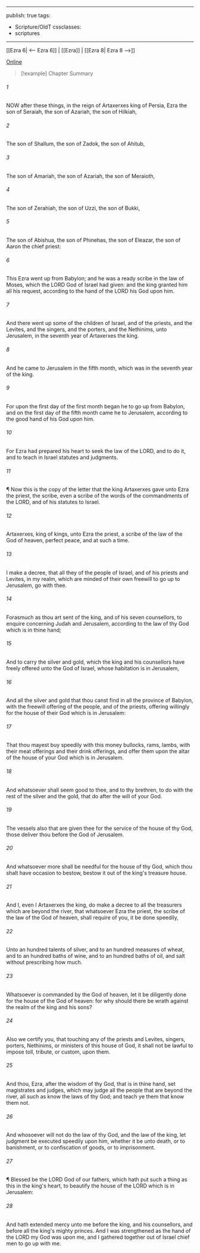 

---
publish: true
tags:
  - Scripture/OldT
cssclasses:
  - scriptures
---
[[Ezra 6| <-- Ezra 6]] | [[Ezra]] | [[Ezra 8| Ezra 8 -->]]

[Online](https://churchofjesuschrist.org/study/scriptures/ot/ezra/7?lang=eng)

>[!example] Chapter Summary
>
###### 1
NOW after these things, in the reign of Artaxerxes king of Persia, Ezra the son of Seraiah, the son of Azariah, the son of Hilkiah,
###### 2
The son of Shallum, the son of Zadok, the son of Ahitub,
###### 3
The son of Amariah, the son of Azariah, the son of Meraioth,
###### 4
The son of Zerahiah, the son of Uzzi, the son of Bukki,
###### 5
The son of Abishua, the son of Phinehas, the son of Eleazar, the son of Aaron the chief priest:
###### 6
This Ezra went up from Babylon; and he was a ready scribe in the law of Moses, which the LORD God of Israel had given: and the king granted him all his request, according to the hand of the LORD his God upon him.
###### 7
And there went up some of the children of Israel, and of the priests, and the Levites, and the singers, and the porters, and the Nethinims, unto Jerusalem, in the seventh year of Artaxerxes the king.
###### 8
And he came to Jerusalem in the fifth month, which was in the seventh year of the king.
###### 9
For upon the first day of the first month began he to go up from Babylon, and on the first day of the fifth month came he to Jerusalem, according to the good hand of his God upon him.
###### 10
For Ezra had prepared his heart to seek the law of the LORD, and to do it, and to teach in Israel statutes and judgments.
###### 11
¶ Now this is the copy of the letter that the king Artaxerxes gave unto Ezra the priest, the scribe, even a scribe of the words of the commandments of the LORD, and of his statutes to Israel.
###### 12
Artaxerxes, king of kings, unto Ezra the priest, a scribe of the law of the God of heaven, perfect peace, and at such a time.
###### 13
I make a decree, that all they of the people of Israel, and of his priests and Levites, in my realm, which are minded of their own freewill to go up to Jerusalem, go with thee.
###### 14
Forasmuch as thou art sent of the king, and of his seven counsellors, to enquire concerning Judah and Jerusalem, according to the law of thy God which is in thine hand;
###### 15
And to carry the silver and gold, which the king and his counsellors have freely offered unto the God of Israel, whose habitation is in Jerusalem,
###### 16
And all the silver and gold that thou canst find in all the province of Babylon, with the freewill offering of the people, and of the priests, offering willingly for the house of their God which is in Jerusalem:
###### 17
That thou mayest buy speedily with this money bullocks, rams, lambs, with their meat offerings and their drink offerings, and offer them upon the altar of the house of your God which is in Jerusalem.
###### 18
And whatsoever shall seem good to thee, and to thy brethren, to do with the rest of the silver and the gold, that do after the will of your God.
###### 19
The vessels also that are given thee for the service of the house of thy God, those deliver thou before the God of Jerusalem.
###### 20
And whatsoever more shall be needful for the house of thy God, which thou shalt have occasion to bestow, bestow it out of the king's treasure house.
###### 21
And I, even I Artaxerxes the king, do make a decree to all the treasurers which are beyond the river, that whatsoever Ezra the priest, the scribe of the law of the God of heaven, shall require of you, it be done speedily,
###### 22
Unto an hundred talents of silver, and to an hundred measures of wheat, and to an hundred baths of wine, and to an hundred baths of oil, and salt without prescribing how much.
###### 23
Whatsoever is commanded by the God of heaven, let it be diligently done for the house of the God of heaven: for why should there be wrath against the realm of the king and his sons?
###### 24
Also we certify you, that touching any of the priests and Levites, singers, porters, Nethinims, or ministers of this house of God, it shall not be lawful to impose toll, tribute, or custom, upon them.
###### 25
And thou, Ezra, after the wisdom of thy God, that is in thine hand, set magistrates and judges, which may judge all the people that are beyond the river, all such as know the laws of thy God; and teach ye them that know them not.
###### 26
And whosoever will not do the law of thy God, and the law of the king, let judgment be executed speedily upon him, whether it be unto death, or to banishment, or to confiscation of goods, or to imprisonment.
###### 27
¶ Blessed be the LORD God of our fathers, which hath put such a thing as this in the king's heart, to beautify the house of the LORD which is in Jerusalem:
###### 28
And hath extended mercy unto me before the king, and his counsellors, and before all the king's mighty princes.  And I was strengthened as the hand of the LORD my God was upon me, and I gathered together out of Israel chief men to go up with me.



